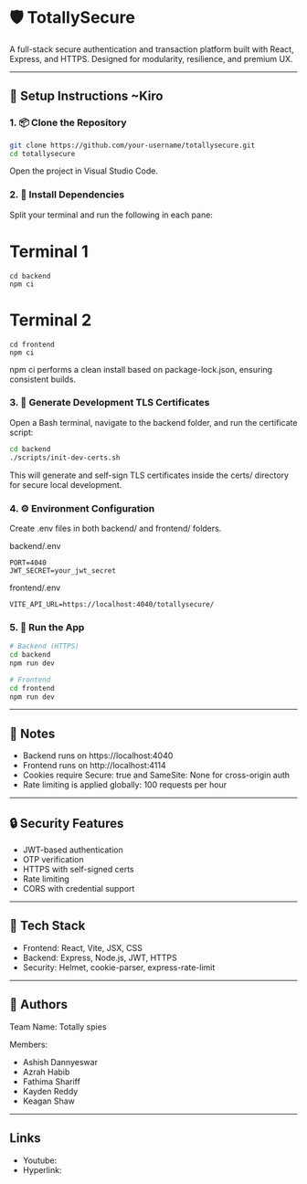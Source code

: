 # 🛡️ TotallySecure

A full-stack secure authentication and transaction platform built with React, Express, and HTTPS. Designed for modularity, resilience, and premium UX.

---

## 🚀 Setup Instructions ~Kiro

### 1. 📦 Clone the Repository

```bash
git clone https://github.com/your-username/totallysecure.git
cd totallysecure
```

Open the project in Visual Studio Code.

### 2. 🧪 Install Dependencies

Split your terminal and run the following in each pane:
# Terminal 1
```
cd backend
npm ci
```
# Terminal 2
```
cd frontend
npm ci
```
npm ci performs a clean install based on package-lock.json, ensuring consistent builds.

### 3. 🔐 Generate Development TLS Certificates
Open a Bash terminal, navigate to the backend folder, and run the certificate script:
```bash
cd backend
./scripts/init-dev-certs.sh
```
This will generate and self-sign TLS certificates inside the certs/ directory for secure local development.

### 4. ⚙️ Environment Configuration
Create .env files in both backend/ and frontend/ folders.

backend/.env
```
PORT=4040
JWT_SECRET=your_jwt_secret
```
frontend/.env
```
VITE_API_URL=https://localhost:4040/totallysecure/
```

### 5. 🧯 Run the App
```bash
# Backend (HTTPS)
cd backend
npm run dev

# Frontend
cd frontend
npm run dev
```

---

## 🧠 Notes

- Backend runs on https://localhost:4040
- Frontend runs on http://localhost:4114
- Cookies require Secure: true and SameSite: None for cross-origin auth
- Rate limiting is applied globally: 100 requests per hour

---

## 🔒 Security Features

- JWT-based authentication
- OTP verification
- HTTPS with self-signed certs
- Rate limiting
- CORS with credential support

---

## 🧰 Tech Stack

- Frontend: React, Vite, JSX, CSS
- Backend: Express, Node.js, JWT, HTTPS
- Security: Helmet, cookie-parser, express-rate-limit

---

## 🧙 Authors

Team Name: Totally spies

Members: 
- Ashish Dannyeswar
- Azrah Habib
- Fathima Shariff
- Kayden Reddy
- Keagan Shaw

---

## Links

- Youtube:
- Hyperlink: 
